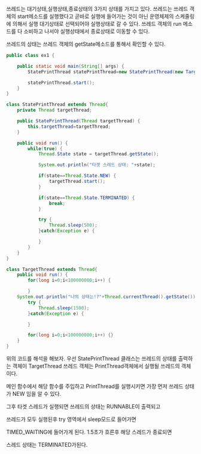 쓰레드는 대기상태,실행상태,종료상태의 3가지 상태를 가지고 있다.
쓰레드는 쓰레드 객체의 start메소드를 실행했다고 곧바로 실행에 들어가는 것이 아닌 운영체제의 스케줄링에 의해서
실행 대기상태로 선택되어야 실행상태로 갈 수 있다.
쓰레드 객체의 run 메소드를 다 소비하고 나서야 실행상태에서 종료상태로 이동할 수 있다.

쓰레드의 상태는 쓰레드 객체의 getState메소드를 통해서 확인할 수 있다.

```java
public class ex1 {

	public static void main(String[] args) {
		StatePrintThread statePrintThread=new StatePrintThread(new TargetThread());

		statePrintThread.start();
	}
}

class StatePrintThread extends Thread{
	private Thread targetThread;

	public StatePrintThread(Thread targetThread) {
		this.targetThread=targetThread;
	}

	public void run() {
		while(true) {
			Thread.State state = targetThread.getState();

			System.out.println("타겟 스레드 상태: "+state);

			if(state==Thread.State.NEW) {
				targetThread.start();
			}

			if(state==Thread.State.TERMINATED) {
				break;
			}

			try {
				Thread.sleep(500);
			}catch(Exception e) {

			}
		}
	}
}

class TargetThread extends Thread{
	public void run() {
		for(long i=0;i<100000000;i++) {

		}
    System.out.println("나의 상태는!?"+Thread.currentThread().getState());
		try {
			Thread.sleep(1500);
		}catch(Exception e) {

		}

		for(long i=0;i<100000000;i++) {}
	}
}
```
위의 코드를 해석을 해보자. 우선 StatePrintThread 클래스는 쓰레드의 상태를 출력하는 객체이 TargetThread 쓰레드 객체는 PrintThread객체에서 실행될 쓰레드의 객체이다.

메인 함수에서 해당 함수를 주입하고 PrintThread를 실행시키면 가장 먼저 쓰레드 상태가 NEW 임을 알 수 있다.

그후 타겟 스레드가 실행되면 쓰레드의 상태는 RUNNABLE이 출력되고

쓰레드가 모두 실행된후 try 영역에서 sleep모드로 들어가면

TIMED_WAITING에 들어가게 된다. 1.5초가 흐른후 해당 스레드가 종료되면

스레드 상태는 TERMINATED가된다.
